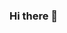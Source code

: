 ### Hi there 👋

<!--
**MattNekoo/MattNekoo** is a ✨ _special_ ✨ repository because its `README.md` (this file) appears on your GitHub profile.

Here are some ideas to get you started:

- 🔭 I’m currently working on Support Technician - Systems.
- 🌱 I’m currently been studying Databases tools...
- 📫 How to reach me: mateusnl.vg@gmail.com and +5561993668895
https://www.linkedin.com/in/mateus-nascimento-14a4b4139/...
- ⚡ Fun fact: Playing games is my passion.

<img align="right" alt="Hollow" src="https://steamuserimages-a.akamaihd.net/ugc/819002570743228747/79BBE40DC2E83939750E78563B2E8636E724DACB/?imw=5000&imh=5000&ima=fit&impolicy=Letterbox&imcolor=%23000000&letterbox=false">

Passionate about Web, UX & UI areas development. Always in search of learning more!
-->
